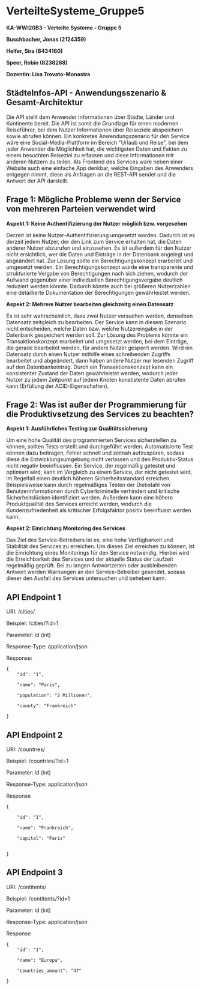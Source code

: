 # VerteilteSysteme_Gruppe5

**KA-WWI20B3 - Verteilte Systeme - Gruppe 5**

**Buschbacher, Jonas (2124359)**

**Helfer, Sira (8434160)**

**Speer, Robin (8238288)**

**Dozentin: Lisa Trovato-Monastra**


## StädteInfos-API - Anwendungsszenario & Gesamt-Architektur

Die API stellt dem Anwender Informationen über Städte, Länder und Kontinente bereit. Die API ist somit die Grundlage für einen modernen Reiseführer, bei dem Nutzer  Informationen über Reiseziele abspeichern sowie abrufen können. Ein konkretes Anwendungszenario für den Service wäre eine Social-Media-Plattform im Bereich "Urlaub und Reise", bei dem jeder Anwender die Möglichkeit hat, die wichtigsten Daten und Fakten zu einem besuchten Reiseziel zu erfassen und diese Informationen mit anderen Nutzern zu teilen. Als Frontend des Services wäre neben einer Website auch eine einfache App denkbar, welche Eingaben des Anwenders entgegen nimmt, diese als Anfragen an die REST-API sendet und die Antwort der API darstellt.

## Frage 1: Mögliche Probleme wenn der Service von mehreren Parteien verwendet wird

**Aspekt 1: Keine Authentifizierung der Nutzer möglich bzw. vorgesehen**

Derzeit ist keine Nutzer-Authentifizierung umgesetzt worden. Dadurch ist es derzeit jedem Nutzer, der den Link zum Service erhalten hat, die Daten anderer Nutzer abzurufen und einzusehen. Es ist außerdem für den Nutzer nicht ersichtlich, wer die Daten und Einträge in der Datenbank angelegt und abgeändert hat. Zur Lösung sollte ein Berechtigungskonzept erarbeitet und umgesetzt werden. Ein Berechtigungskonzept würde eine transparente und strukturierte Vergabe von Berechtigungen nach sich ziehen, wodurch der Aufwand gegenüber einer individuellen Berechtigungsvergabe deutlich reduziert werden könnte. Dadurch könnte auch bei größeren Nutzerzahlen eine detaillierte Dokumentation der Berechtigungen gewährleistet werden.

**Aspekt 2: Mehrere Nutzer bearbeiten gleichzeitg einen Datensatz**

Es ist sehr wahrscheinlich, dass zwei Nutzer versuchen werden, denselben Datensatz zeitgleich zu bearbeiten. Der Service kann in diesem Szenario nicht entscheiden, welche Daten bzw. welche Nutzereingabe in der Datenbank gespeichert werden soll. Zur Lösung des Problems könnte ein Transaktionskonzept erarbeitet und umgesetzt werden, bei dem Einträge, die gerade bearbeitet werden, für andere Nutzer gesperrt werden. Wird ein Datensatz durch einen Nutzer mithilfe eines schreibenden Zugriffs bearbeitet und abgeändert, dann haben andere Nutzer nur lesenden Zugriff auf den Datenbankeintrag. Durch ein Transaktionskonzept kann ein konsistenter Zustand der Daten gewährleistet werden, wodurch jeder Nutzer zu jedem Zeitpunkt auf jedem Knoten konstistente Daten abrufen kann (Erfüllung der ACID-Eigenschaften).

## Frage 2: Was ist außer der Programmierung für die Produktivsetzung des Services zu beachten?

**Aspekt 1: Ausführliches Testing zur Qualitätssicherung**

Um eine hohe Qualität des programmierten Services sicherstellen zu können, sollten Tests erstellt und durchgeführt werden. Automatisierte Test können dazu beitragen, Fehler schnell und zeitnah aufzuspüren, sodass diese die Entwicklungsumgebung nicht verlassen und den Produktiv-Status nicht negativ beeinflussen. Ein Service, der regelmäßig getestet und optimiert wird, kann im Vergleich zu einem Service, der nicht getestet wird, im Regelfall einen deutlich höheren Sicherheitsstandard erreichen. Beispielsweise kann durch regelmäßiges Testen der Diebstahl von Benutzerinformationen durch Cyberkriminelle verhindert und kritische Sicherheitslücken identifiziert werden. Außerdem kann eine höhere Produktqualität des Services erreicht werden, wodurch die Kundenzufriedenheit als kritischer Erfolgsfaktor positiv beeinflusst werden kann.

**Aspekt 2: Einrichtung Monitoring des Services**

Das Ziel des Service-Betreibers ist es, eine hohe Verfügbarkeit und Stabilität des Services zu erreichen. Um dieses Ziel erreichen zu können, ist die Einrichtung eines Monitorings für den Service notwendig. Hierbei wird die Erreichbarkeit des Services und der aktuelle Status der Laufzeit regelmäßig geprüft. Bei zu langen Antwortzeiten oder ausbleibenden Antwort werden Warnungen an den Service-Betreiber gesendet, sodass dieser den Ausfall des Services untersuchen und beheben kann.

## API Endpoint 1

URI: /cities/

Beispiel: /cities/?id=1

Parameter: id (int)

Response-Type: application/json

Response:

```
{
	"id": "1",

	"name": "Paris",
	
	"population": "2 Millionen",
	
	"county": "Frankreich"		
	
}
```



## API Endpoint 2

URI: /countries/

Beispiel: /countries/?id=1

Parameter: id (int)

Response-Type: application/json

Response

```
{

	"id": "1",
	
	"name": "Frankreich",
	
	"capital": "Paris"
	
		
}
```


## API Endpoint 3

URI: /contitents/

Beispiel: /contitents/?id=1

Parameter: id (int)

Response-Type: application/json

Response

```
{
	"id": "1",

	"name": "Europa",
	
	"countries_amount": "47"
	
}
```
